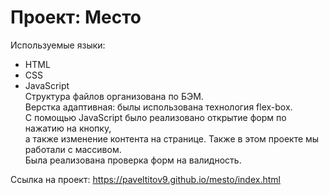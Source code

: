 # Проект: Место

Используемые языки:  
* HTML  
* CSS  
* JavaScript  
Структура файлов организована по БЭМ.    
Верстка адаптивная: былы использована технология flex-box.  
С помощью JavaScript было реализовано открытие форм по нажатию на кнопку,  
a также изменение контента на странице. Также в этом проекте мы работали с массивом.  
Была реализована проверка форм на валидность.

Ссылка на проект:
https://paveltitov9.github.io/mesto/index.html

